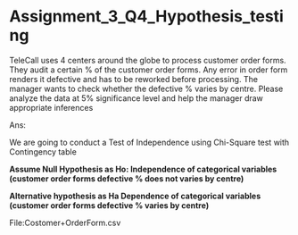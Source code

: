 # Assignment_3_Q4_Hypothesis_testing
TeleCall uses 4 centers around the globe to process customer order forms. They audit a certain %  of the customer order forms. Any error in order form renders it defective and has to be reworked before processing.  The manager wants to check whether the defective %  varies by centre. Please analyze the data at 5% significance level and help the manager draw appropriate inferences

Ans:

We are going to conduct a Test of Independence using Chi-Square  test with Contingency table

**Assume Null Hypothesis as Ho: Independence of categorical variables (customer order forms defective % does not varies by centre)**

**Alternative hypothesis as Ha Dependence of categorical variables (customer order forms defective % varies by centre)**

File:Costomer+OrderForm.csv

